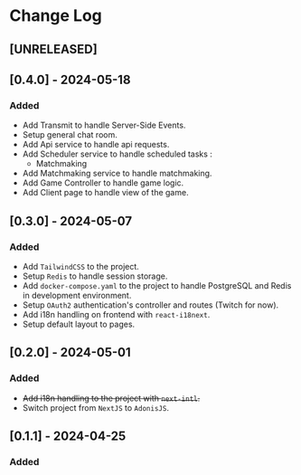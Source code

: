 # Change Log

## [UNRELEASED]

## [0.4.0] - 2024-05-18

### Added
- Add Transmit to handle Server-Side Events.
- Setup general chat room.
- Add Api service to handle api requests.
- Add Scheduler service to handle scheduled tasks :
  - Matchmaking
- Add Matchmaking service to handle matchmaking.
- Add Game Controller to handle game logic.
- Add Client page to handle view of the game.

## [0.3.0] - 2024-05-07

### Added

- Add `TailwindCSS` to the project.
- Setup `Redis` to handle session storage.
- Add `docker-compose.yaml` to the project to handle PostgreSQL and Redis in development environment.
- Setup `OAuth2` authentication's controller and routes (Twitch for now).
- Add i18n handling on frontend with `react-i18next`.
- Setup default layout to pages.

## [0.2.0] - 2024-05-01

### Added

- ~~Add i18n handling to the project with `next-intl`.~~
- Switch project from `NextJS` to `AdonisJS`.

## [0.1.1] - 2024-04-25

### Added
